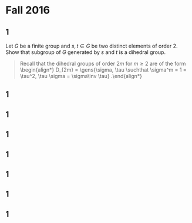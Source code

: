 # Fall 2016


## 1
Let $G$ be a finite group and $s, t\in G$ be two distinct elements of order 2.
Show that subgroup of $G$ generated by $s$ and $t$ is a dihedral group.

> Recall that the dihedral groups of order $2m$ for $m\geq 2$ are of the form
\begin{align*}
D_{2m} = \gens{\sigma, \tau \suchthat \sigma^m = 1 = \tau^2, \tau \sigma = \sigma\inv \tau}
.\end{align*}


## 1


## 1


## 1


## 1


## 1


## 1


## 1



